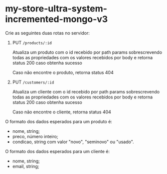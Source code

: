 # my-store-ultra-system-incremented-mongo-v3

Crie as seguintes duas rotas no servidor:

1. PUT `/products/:id`
    
    Atualiza um produto com o id recebido por path params sobrescrevendo todas as propriedades com os valores recebidos por body e retorna status 200 caso obtenha sucesso
    
    Caso não encontre o produto, retorna status 404
    
2. PUT `/customers/:id`
    
    Atualiza um cliente com o id recebido por path params sobrescrevendo todas as propriedades com os valores recebidos por body e retorna status 200 caso obtenha sucesso
    
    Caso não encontre o cliente, retorna status 404
    
    
O formato dos dados esperados para um produto é:
- nome, string;
- preco, número inteiro;
- condicao, string com valor "novo", "seminovo" ou "usado".

O formato dos dados esperados para um cliente é:
- nome, string;
- email, string;
